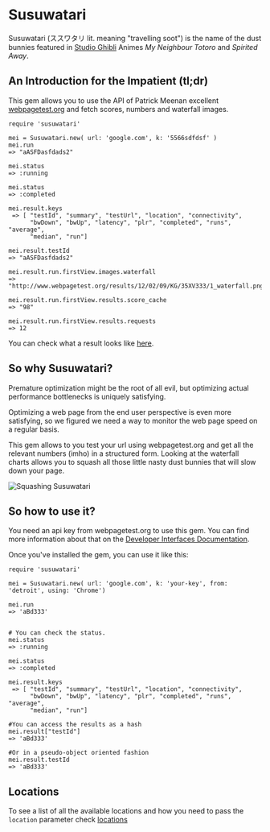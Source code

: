 Susuwatari
===

Susuwatari (ススワタリ lit. meaning "travelling soot") is the name of the dust bunnies featured in [Studio Ghibli](http://en.wikipedia.org/wiki/Studio_Ghibli) Animes _My Neighbour Totoro_ and _Spirited Away_.


An Introduction for the Impatient (tl;dr)
---

This gem allows you to use the API of Patrick Meenan excellent [webpagetest.org](http://www.webpagetest.org) and fetch scores, numbers and waterfall images.

    require 'susuwatari'

    mei = Susuwatari.new( url: 'google.com', k: '5566sdfdsf' )
    mei.run
    => "aASFDasfdads2"

    mei.status
    => :running

    mei.status
    => :completed

    mei.result.keys
     => [ "testId", "summary", "testUrl", "location", "connectivity",
          "bwDown", "bwUp", "latency", "plr", "completed", "runs", "average",
          "median", "run"]

    mei.result.testId
    => "aASFDasfdads2"

    mei.result.run.firstView.images.waterfall
    => "http://www.webpagetest.org/results/12/02/09/KG/35XV333/1_waterfall.png"

    mei.result.run.firstView.results.score_cache
    => "98"

    mei.result.run.firstView.results.requests
    => 12

You can check what a result looks like [here](https://sites.google.com/a/webpagetest.org/docs/advanced-features/webpagetest-restful-apis#TOC-Getting-test-results).

So why Susuwatari?
---

Premature optimization might be the root of all evil, but optimizing actual performance bottlenecks is uniquely satisfying.

Optimizing a web page from the end user perspective is even more satisfying, so we figured we need a way to monitor the web page speed on a regular basis.

This gem allows to you test your url using webpagetest.org and get all the relevant numbers (imho) in a structured form. Looking at the waterfall charts allows you to squash all those little nasty dust bunnies that will slow down your page.

![Squashing Susuwatari](http://dl.dropbox.com/u/3878602/ToShare/lk6r97NoeA1qzgeh8o1_500.gif "Squashing Susuwatari")

So how to use it?
---
You need an api key from webpagetest.org to use this gem. You can find more information about that on the [Developer Interfaces Documentation](https://sites.google.com/a/webpagetest.org/docs/advanced-features).

Once you've installed the gem, you can use it like this:

    require 'susuwatari'

    mei = Susuwatari.new( url: 'google.com', k: 'your-key', from: 'detroit', using: 'Chrome')

    mei.run
    => 'aBd333'


    # You can check the status.
    mei.status
    => :running

	mei.status
    => :completed

    mei.result.keys
     => [ "testId", "summary", "testUrl", "location", "connectivity",
          "bwDown", "bwUp", "latency", "plr", "completed", "runs", "average",
          "median", "run"]

    #You can access the results as a hash
    mei.result["testId"]
    => 'aBd333'

    #Or in a pseudo-object oriented fashion
    mei.result.testId
    => 'aBd333'

Locations
----
To see a list of all the available locations and how you need to pass
the `location` parameter check [locations](http://www.webpagetest.org/getLocations.php)

